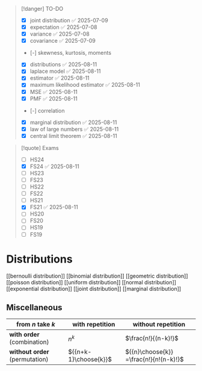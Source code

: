 
> [!danger] TO-DO
> - [x] joint distribution ✅ 2025-07-09
> - [x] expectation ✅ 2025-07-08
> - [x] variance ✅ 2025-07-08
> - [x] covariance ✅ 2025-07-09
> - [-] skewness, kurtosis, moments
> - [x] distributions ✅ 2025-08-11
> - [x] laplace model ✅ 2025-08-11
> - [x] estimator ✅ 2025-08-11
> - [x] maximum likelihood estimator ✅ 2025-08-11
> - [x] MSE ✅ 2025-08-11
> - [x] PMF ✅ 2025-08-11
> - [-] correlation
> - [x] marginal distribution ✅ 2025-08-11
> - [x] law of large numbers ✅ 2025-08-11
> - [x] central limit theorem ✅ 2025-08-11


> [!quote] Exams
> - [ ] HS24
> - [x] FS24 ✅ 2025-08-11
> - [ ] HS23
> - [ ] FS23
> - [ ] HS22
> - [ ] FS22
> - [ ] HS21
> - [x] FS21 ✅ 2025-08-11
> - [ ] HS20
> - [ ] FS20
> - [ ] HS19
> - [ ] FS19


# Distributions

[[bernoulli distribution]]
[[binomial distribution]]
[[geometric distribution]]
[[poisson distribution]]
[[uniform distribution]]
[[normal distribution]]
[[exponential distribution]]
[[joint distribution]]
[[marginal distribution]]


## Miscellaneous

| from $n$ take $k$               | with repetition       | without repetition                     |
| ------------------------------- | --------------------- | -------------------------------------- |
| **with order** (combination)    | $n^{k}$               | $\frac{n!}{(n-k)!}$                    |
| **without order** (permutation) | ${{n+k-1}\choose{k}}$ | ${{n}\choose{k}} =\frac{n!}{n!(n-k)!}$ |

